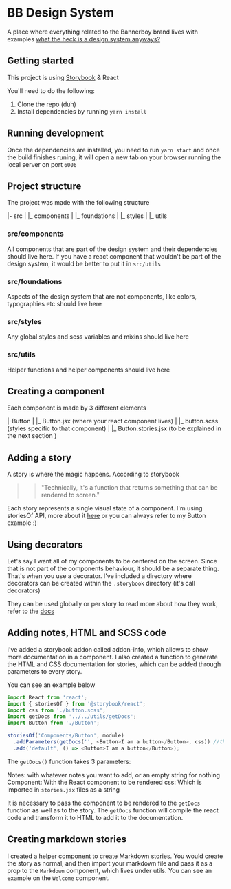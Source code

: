 # BB Design System

A place where everything related to the Bannerboy brand lives with examples [what the heck is a design system anyways?](https://uxdesign.cc/what-the-heck-is-a-design-system-c89a8ea73b0d)

## Getting started

This project is using
[Storybook](https://storybook.js.org/) & React

You'll need to do the following:

1. Clone the repo (duh)
2. Install dependencies by running `yarn install`

## Running development

Once the dependencies are installed, you need to run `yarn start` and once the build finishes runing, it will open a new tab on your browser running the local server on port `6006`

## Project structure

The project was made with the following structure

|- src
| |_ components
| |_ foundations
| |_ styles
| |_ utils

### src/components

All components that are part of the design system and their dependencies should live here. If you have a react component that wouldn't be part of the design system, it would be better to put it in `src/utils`

### src/foundations

Aspects of the design system that are not components, like colors, typographies etc should live here

### src/styles

Any global styles and scss variables and mixins should live here

### src/utils

Helper functions and helper components should live here

## Creating a component

Each component is made by 3 different elements

|-Button
| |_ Button.jsx (where your react component lives)
| |_ button.scss (styles specific to that component)
| |\_ Button.stories.jsx (to be explained in the next section )

## Adding a story

A story is where the magic happens. According to storybook

> > "Technically, it's a function that returns something that can be rendered to screen."

Each story represents a single visual state of a component.
I'm using storiesOf API, more about it [here](https://storybook.js.org/docs/formats/storiesof-api/)
or you can always refer to my Button example :)

## Using decorators

Let's say I want all of my components to be centered on the screen. Since that is not part of the components behaviour, it should be a separate thing. That's when you use a decorator.
I've included a directory where decorators can be created within the `.storybook` directory (it's call decorators)

They can be used globally or per story
to read more about how they work, refer to the [docs](https://storybook.js.org/docs/basics/writing-stories/#decorators)

## Adding notes, HTML and SCSS code

I've added a storybook addon called addon-info, which allows to show more documentation in a component.
I also created a function to generate the HTML and CSS documentation for stories, which can be added through parameters to every story.

You can see an example below

```js
import React from 'react';
import { storiesOf } from '@storybook/react';
import css from './button.scss';
import getDocs from '../../utils/getDocs';
import Button from './Button';

storiesOf('Components/Button', module)
  .addParameters(getDocs('', <Button>I am a button</Button>, css)) //this is taking care of rendering the HTML & CSS on the "preview info panel"
  .add('default', () => <Button>I am a button</Button>);
```

The `getDocs()` function takes 3 parameters:

Notes: with whatever notes you want to add, or an empty string for nothing
Component: With the React component to be rendered
css: Which is imported in `stories.jsx` files as a string

It is necessary to pass the component to be rendered to the `getDocs` function as well as to the story. The `getDocs` function will compile the react code and transform it to HTML to add it to the documentation.

## Creating markdown stories

I created a helper component to create Markdown stories. You would create the story as normal, and then import your markdown file and pass it as a prop to the `Markdown` component, which lives under utils. You can see an example on the `Welcome` component.
